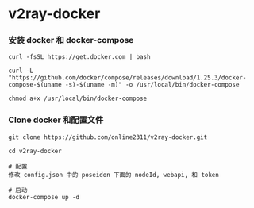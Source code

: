 # v2ray-docker

### 安装 docker 和 docker-compose
```
curl -fsSL https://get.docker.com | bash

curl -L "https://github.com/docker/compose/releases/download/1.25.3/docker-compose-$(uname -s)-$(uname -m)" -o /usr/local/bin/docker-compose

chmod a+x /usr/local/bin/docker-compose
```

### Clone docker 和配置文件
```
git clone https://github.com/online2311/v2ray-docker.git

cd v2ray-docker

# 配置
修改 config.json 中的 poseidon 下面的 nodeId, webapi, 和 token

# 启动
docker-compose up -d
```
